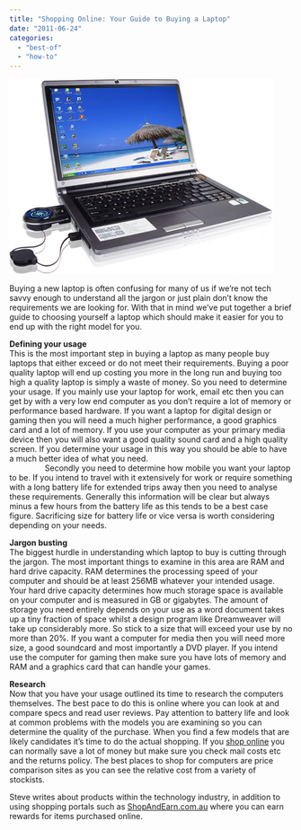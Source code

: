 ```yaml
---
title: "Shopping Online: Your Guide to Buying a Laptop"
date: "2011-06-24"
categories: 
  - "best-of"
  - "how-to"
---
```


[![](images/cool-laptop.jpg)](http://3.bp.blogspot.com/-HC4nDGxpPFo/TgSluVSElVI/AAAAAAAACG0/zLu9hqJYGJc/s1600/cool-laptop.jpg)

  
  
Buying a new laptop is often confusing for many of us if we’re not tech savvy enough to understand all the jargon or just plain don’t know the requirements we are looking for. With that in mind we’ve put together a brief guide to choosing yourself a laptop which should make it easier for you to end up with the right model for you.  
  
**Defining your usage**  
This is the most important step in buying a laptop as many people buy laptops that either exceed or do not meet their requirements. Buying a poor quality laptop will end up costing you more in the long run and buying too high a quality laptop is simply a waste of money. So you need to determine your usage. If you mainly use your laptop for work, email etc then you can get by with a very low end computer as you don’t require a lot of memory or performance based hardware. If you want a laptop for digital design or gaming then you will need a much higher performance, a good graphics card and a lot of memory. If you use your computer as your primary media device then you will also want a good quality sound card and a high quality screen. If you determine your usage in this way you should be able to have a much better idea of what you need.  
                Secondly you need to determine how mobile you want your laptop to be. If you intend to travel with it extensively for work or require something with a long battery life for extended trips away then you need to analyse these requirements. Generally this information will be clear but always minus a few hours from the battery life as this tends to be a best case figure. Sacrificing size for battery life or vice versa is worth considering depending on your needs.  
  
**Jargon busting**  
The biggest hurdle in understanding which laptop to buy is cutting through the jargon. The most important things to examine in this area are RAM and hard drive capacity. RAM determines the processing speed of your computer and should be at least 256MB whatever your intended usage. Your hard drive capacity determines how much storage space is available on your computer and is measured in GB or gigabytes. The amount of storage you need entirely depends on your use as a word document takes up a tiny fraction of space whilst a design program like Dreamweaver will take up considerably more. So stick to a size that will exceed your use by no more than 20%. If you want a computer for media then you will need more size, a good soundcard and most importantly a DVD player. If you intend use the computer for gaming then make sure you have lots of memory and RAM and a graphics card that can handle your games.  
  
**Research**  
Now that you have your usage outlined its time to research the computers themselves. The best pace to do this is online where you can look at and compare specs and read user reviews. Pay attention to battery life and look at common problems with the models you are examining so you can determine the quality of the purchase. When you find a few models that are likely candidates it’s time to do the actual shopping. If you [shop online](http://www.shopandearn.com.au/ "Shop Online With Shopandearn.com.au") you can normally save a lot of money but make sure you check mail costs etc and the returns policy. The best places to shop for computers are price comparison sites as you can see the relative cost from a variety of stockists.  

Steve writes about products within the technology industry, in addition to using shopping portals such as [ShopAndEarn.com.au](http://www.shopandearn.com.au/ "ShopAndEarn.com for Online Shopping in Australia ") where you can earn rewards for items purchased online.
